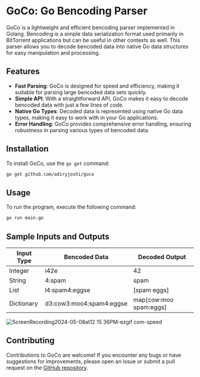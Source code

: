 # GoCo: Go Bencoding Parser

GoCo is a lightweight and efficient bencoding parser implemented in Golang. Bencoding is a simple data serialization format used primarily in BitTorrent applications but can be useful in other contexts as well. This parser allows you to decode bencoded data into native Go data structures for easy manipulation and processing.

## Features

- **Fast Parsing**: GoCo is designed for speed and efficiency, making it suitable for parsing large bencoded data sets quickly.
- **Simple API**: With a straightforward API, GoCo makes it easy to decode bencoded data with just a few lines of code.
- **Native Go Types**: Decoded data is represented using native Go data types, making it easy to work with in your Go applications.
- **Error Handling**: GoCo provides comprehensive error handling, ensuring robustness in parsing various types of bencoded data.

## Installation

To install GoCo, use the `go get` command:

```bash
go get github.com/adiryjoshi/goco
```

## Usage
To run the program, execute the following command:
```bash
go run main.go
```
## Sample Inputs and Outputs

| Input Type     | Bencoded Data                | Decoded Output    |
|----------------|------------------------------|-------------------|
| Integer        | i42e                         | 42                |
| String         | 4:spam                       | spam              |
| List           | l4:spam4:eggse               | [spam eggs]       |
| Dictionary     | d3:cow3:moo4:spam4:eggse     | map[cow:moo spam:eggs] |

![ScreenRecording2024-05-08at12 15 36PM-ezgif com-speed](https://github.com/adityjoshi/GoCo/assets/111140014/4a6125cb-9088-471a-a647-2330d90d347c)


## Contributing

Contributions to GoCo are welcome! If you encounter any bugs or have suggestions for improvements, please open an issue or submit a pull request on the [GitHub repository](https://github.com/adityjoshi/goco).
